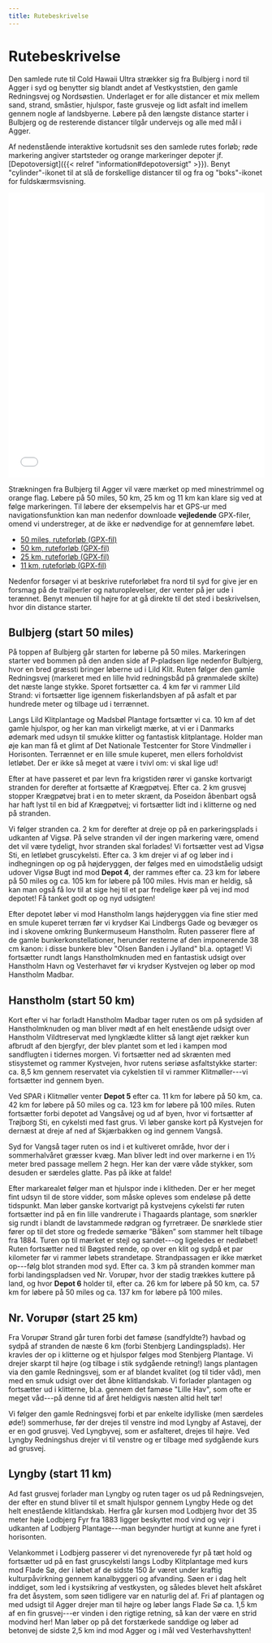 ```yaml
---
title: Rutebeskrivelse
---
```


# Rutebeskrivelse

Den samlede rute til Cold Hawaii Ultra strækker sig fra Bulbjerg i nord til Agger
i syd og benytter sig blandt andet af Vestkyststien, den gamle Redningsvej og
Nordsøstien<!-- , og Hærvejsvandreruten -->. Underlaget er for alle distancer et mix
mellem sand, strand, småstier, hjulspor, faste grusveje og lidt asfalt ind
imellem gennem nogle af landsbyerne.  Løbere på den længste distance starter i
Bulbjerg og de resterende distancer tilgår undervejs og alle med mål i Agger.

Af nedenstående interaktive kortudsnit ses den samlede rutes forløb; røde
markering angiver startsteder og orange markeringer depoter
jf. [Depotoversigt]({{< relref "information#depotoversigt" >}}). Benyt
"cylinder"-ikonet til at slå de forskellige distancer til og fra og
"boks"-ikonet for fuldskærmsvisning.

<!-- <iframe width="100%" height="560px" frameborder="0" allowfullscreen src="//umap.openstreetmap.fr/en/map/untitled-map_481980?scaleControl=false&miniMap=false&scrollWheelZoom=true&zoomControl=true&allowEdit=false&moreControl=true&searchControl=null&tilelayersControl=null&embedControl=null&datalayersControl=true&onLoadPanel=none&captionBar=false"></iframe> -->

<iframe width="100%" height="560px" frameborder="0" allowfullscreen src="//umap.openstreetmap.fr/en/map/cold-hawaii-ultra_548473?scaleControl=false&miniMap=false&scrollWheelZoom=false&zoomControl=true&allowEdit=false&moreControl=true&searchControl=null&tilelayersControl=null&embedControl=null&datalayersControl=true&onLoadPanel=undefined&captionBar=false"></iframe>

Strækningen fra Bulbjerg til Agger vil være mærket op med minestrimmel og orange
flag. Løbere på 50 miles, 50 km, 25 km og 11 km kan klare sig ved at følge
markeringen. Til løbere der eksempelvis har et GPS-ur med navigationsfunktion
kan man nedenfor downloade **vejledende** GPX-filer, omend vi understreger, at
de ikke er nødvendige for at gennemføre løbet. <!-- for løbere på disse distancer. -->

<!-- - [100 miles, ruteforløb (GPX-fil)](/CHU-100miles.gpx) -->
- [50 miles, ruteforløb (GPX-fil)](/CHU-50miles.gpx)
- [50 km, ruteforløb (GPX-fil)](/CHU-50km.gpx)
- [25 km, ruteforløb (GPX-fil)](/CHU-25km.gpx)
- [11 km, ruteforløb (GPX-fil)](/CHU-11km.gpx)

<!-- Strækningen fra Løkken til Bulbjerg er derimod **ikke** mærket op, hvorfor det -->
<!-- af løbere på 100 miles kræves at have en GPS-enhed med navigationsfunktion til -->
<!-- den første halvdel af løbet. Det er deltagerens eget ansvar at medbringe -->
<!-- funktionsdygtig GPS-enhed med indlæst GPX-fil. -->

<!-- 12% på asfalt/vej --> <!-- 14% på grusveje/kørespor --> <!-- 59% på
vandrestier - sandede og våde --> <!-- 15% på strand -->

Nedenfor forsøger vi at beskrive ruteforløbet fra nord til syd for give jer en
forsmag på de trailperler og naturoplevelser, der venter på jer ude i
terænnet. Benyt menuen til højre for at gå direkte til det sted i beskrivelsen,
hvor din distance starter.

<!-- ## Løkken (start 100 miles) -->

<!-- <\!-- Thy Ultra 100 miles starter på stranden ved Gåsestien nord for Løkken.  Vi går -\-> -->
<!-- <\!-- samlet ned på stranden, hvor løbet skydes i gang. Der er ingen faciliteter – så -\-> -->
<!-- <\!-- kom beredt. (Bussen stopper dog ved toilet kort inden starten).  Stranden følges -\-> -->
<!-- <\!-- sydpå til Løkken og allerede her kommer de første udfordringer for -\-> -->
<!-- <\!-- løberne. Klostergrøften skal krydses – og det bliver svært uden et par våde -\-> -->
<!-- <\!-- sokker! Længere nede skal også Nybæk krydses, Munkens Kanal og Ilbæk krydses! -\-> -->
<!-- <\!-- Tilgengæld er sandet fast og der kan gives god gas på stranden, hvor der som et -\-> -->
<!-- <\!-- af de eneste steder i DK også er tilladt at køre med bil! -\-> -->
<!-- <\!-- Efter 8 km på stranden drejer vi op i landet ved Grønhøj.  -\-> -->

<!-- Løbere på 100 miles starter ved Grønhøj Strand syd for Løkken.  Her følges -->
<!-- Nordsøstien, der er rigtig godt markeret. Ruten tager dog en fantastisk lille -->
<!-- stejl afstikker ned af Sti14 ved Kettrup Bjerge, så her skal man være vågen på -->
<!-- GPSen og sikre sig alle højdemeter og singletracks! Snart er ruten tilbage på -->
<!-- Nordsøstien og Sti100, som via skønne singletracks smyger sig udenom -->
<!-- sommerhusområderne---og der er en grund til at området kaldes ”Lille Norge!”. -->

<!-- Nordsøstien og Sti100 følges hele vejen til Blokhus, hvor de slår følgeskab med -->
<!-- hærvejen til Gateway Blokhus.  Det er et skønt stykke med masser af singletrack -->
<!-- og let kupering. -->

<!-- <\!-- **Depot 1** er placeret efter ca 21 km ved -\-> -->
<!-- <\!-- *Gatewayblokhus*, hvor ruten krydser Ålborgvej, lige øst for Blokhus Camping. -\-> -->

<!-- Vi forlader Nordsøstien for et stykke tid og følger Hærvejen gennem -->
<!-- Blokhusplantage og videre gennem Rødhus og videre til Tranum. Sporet føres ud i -->
<!-- klitheden på snørklede singeltrails, lidt uendelige grusveje og så igen single -->
<!-- trails. Særligt lækkert er stykket ind forbi Overklitten Sø.  Efter ca 28 km -->
<!-- rammes **Depot 1** ved Tranum Klitplantage. Det er godt at få tanket godt op, da -->
<!-- ruten herefter rammer en god kuperet del med masser af singletrails, -->
<!-- rødder---danske spor, når de er bedst!  Ruten går lige på kanten af bakkerne ved -->
<!-- Langdalen og ned igennem Fosdalen. Fosdalvej krydses og det går stejlt op til -->
<!-- Uglehøj, hvor stien er mindre og det er meget kuperet! Ruten er nem at finde og -->
<!-- går på teknisk singletrail op og ned igennem stejle erosionsslugter! Nyd det, -->
<!-- selvom benene nok er lidt trætte allerede nu! -->

<!-- Vel ude af bakkerne kan der slappes lidt af på stien mod Slettestrand, hvor der -->
<!-- dog lige er et skred fra de stejle skrænter, der skal passeres ligesom, der også -->
<!-- er et par indhegninger.  Slettestrandvej passeres efter og herefter følges -->
<!-- Hærvejen gennem Svinkløv på virkeligt lækre og tekniske stier. Pas på, når der -->
<!-- løbes stejlt ned mod Sletteåvej. Stien er tilgroet og skjuler en bro over en -->
<!-- lille bæk! Følg hærvejen parallelt med Sletteåvej og snart ankommer du til det -->
<!-- berømte og genopbyggede Svinkløv Hotel efter ca 50 km.  Hærvejen følges på det -->
<!-- smukke singletrail, der går op og følger kanten af skrænten hele vejen til -->
<!-- Svinklovene, hvorfra der er fin udsigt mod Bulbjerg længere fremme på ruten. -->
<!-- Der løbes nedad de fint anlagte trapper ad grusvej og stier langs Telefondalen. -->
<!-- Efter ca. 55 km rammes **Depot 2**: Hærvejen rammer Grønnestrandvej og en lille -->
<!-- stejl asfaltbakke fører op til depotet, hvorefter man igen forlader asfalten og -->
<!-- rammer en af rutens smukkeste små singletrails gennem klitheden! Wauw! -->

<!-- Efter den fede sti rammes Kollerup Plantage, hvor udsigtspunktet "Toppen" skal -->
<!-- bestiges. Ellers går ruten i Kollerup primært på større grusveje, indtil -->
<!-- labyrinten af sommerhuse, hvor små singletrails følges. Vigtigt, at følge -->
<!-- Hærvejens skilte og GPS her, da det virkelig kan være en labyrint! Efter -->
<!-- sommerhusene rammer vi et asfaltstykke, og der følger nu et letløbet stykke mod -->
<!-- Klim Bjerge. Efter sommerhusområdet ved Kollerup følges Nordsøstien igen. Først -->
<!-- 3 km asfalt og herefter 4 km god grusvej gennem smukke Klim Plantage. Med den -->
<!-- rigtige vindretning lever vejen op til sit navn: Kongevejen! Men med -->
<!-- en god vestenvind, vil løberne nok finde andre navne til dette stykke... -->

<!-- Klim Bjerg passeres, men ruten holder sig nedenfor med kurs stik vest. Ruten går -->
<!-- over i et dejligt grønt smalt singletrail langs en smuk parabelklit. Der løbes -->
<!-- langs et pigtrådshegn, så pas på. Der er et par låger, der skal passeres, og -->
<!-- når markerne slutter, skal der løbes mod højre (nordpå)--- Nordsøstien deler sig -->
<!-- nemlig her! Det går af fine lige stier med blødt underlag mod Thorup Strand. Ved -->
<!-- Thorup Strand skal GPS følges, så man lige kommer ned og runder, hvor kutterne -->
<!-- sikkert ligger trukket op på stranden. Smukt syn! -->

<!-- Thorup Strand rammes efter ca. 72 km. Inden vi rammer Bulbjerg løbes der gennem -->
<!-- Vester Thorup---og der er der virkelig kælet for 100 miles løberne her, men der -->
<!-- skal god fokus på GPSen. Grusvejen følges mod vest ud af Thorup Strand og her -->
<!-- skal der pludselig drejes til venstre efter et P-plads område af en lille -->
<!-- umarkeret singletrail. Det fører ruten ind i selve Vester Thorup og her følges -->
<!-- den blåmarkerede vandresti (Mærksruten), som fører løberne ind på det sprødeste -->
<!-- singletrack i kongeriget! Det går lidt op og ned inden det ender på grus, som -->
<!-- følges 800 meter før man drejer ned af en ny lækker sti nordpå og ud i -->
<!-- Klitheden. Det er en gulmarkeret sti omkring Valbjerg---og efter en fin lille -->
<!-- stigning i klitheden forlades stien, og der løbes stejlt ned, hvor Nordsøstien -->
<!-- igen fanges og følges indtil stigningen ved Bulbjerg, hvor **Depot 3** rammes. -->

## Bulbjerg (start 50 miles)

På toppen af Bulbjerg går starten for løberne på 50 miles. Markeringen starter
ved bommen på den anden side af P-pladsen lige nedenfor Bulbjerg, hvor en bred
græssti bringer løberne ud i Lild Klit. Ruten følger den gamle Redningsvej
(markeret med en lille hvid redningsbåd på grønmalede skilte) det næste lange
stykke. Sporet fortsætter ca. 4 km før vi rammer Lild Strand: vi fortsætter lige
igennem fiskerlandsbyen af på asfalt et par hundrede meter og tilbage ud i
terrænnet.

Langs Lild Klitplantage og Madsbøl Plantage fortsætter vi ca. 10 km af det gamle
hjulspor, og her kan man virkeligt mærke, at vi er i Danmarks ødemark med udsyn
til smukke klitter og fantastisk klitplantage. Holder man øje kan man få et
glimt af Det Nationale Testcenter for Store Vindmøller i Horisonten. Terrænnet
er en lille smule kuperet, men ellers forholdvist letløbet. Der er ikke så meget
at være i tvivl om: vi skal lige ud!

Efter at have passeret et par levn fra krigstiden rører vi ganske kortvarigt
stranden for derefter at fortsætte af Krægpøtvej. Efter ca. 2 km grusvej stopper
Krægpøtvej brat i en to meter skrænt, da Poseidon åbenbart også har haft lyst
til en bid af Krægpøtvej; vi fortsætter lidt ind i klitterne og ned på stranden.

Vi følger stranden ca. 2 km for derefter at dreje op på en parkeringsplads i
udkanten af Vigsø. På selve stranden vil der ingen markering være, omend det vil
være tydeligt, hvor stranden skal forlades!  Vi fortsætter vest ad Vigsø Sti, en
letløbet gruscykelsti. Efter ca. 3 km drejer vi af og løber ind i indhegningen
op og på højderyggen, der følges med en uimodståelig udsigt udover Vigsø Bugt
ind mod **Depot 4**, der rammes efter ca. 23 km for løbere på 50 miles og
ca. 105 km for løbere på 100 miles. Hvis man er heldig, så kan man også få lov
til at sige hej til et par fredelige køer på vej ind mod depotet! Få tanket godt
op og nyd udsigten!

Efter depotet løber vi mod Hanstholm langs højderyggen via fine stier med en
smule kuperet terræn før vi krydser Kai Lindbergs Gade og bevæger os ind i
skovene omkring Bunkermuseum Hanstholm. Ruten passerer flere af de gamle
bunkerkonstellationer, herunder resterne af den imponerende 38 cm kanon: i disse
bunkere blev "Olsen Banden i Jylland" bl.a. optaget! Vi fortsætter rundt langs
Hanstholmknuden med en fantastisk udsigt over Hanstholm Havn og Vesterhavet før
vi krydser Kystvejen og løber op mod Hanstholm Madbar.

## Hanstholm (start 50 km)

Kort efter vi har forladt Hanstholm Madbar tager ruten os om på sydsiden af
Hanstholmknuden og man bliver mødt af en helt enestående udsigt over Hanstholm
Vildtreservat med lyngklædte klitter så langt øjet rækker kun afbrudt af den
bjergfyr, der blev plantet som et led i kampen mod sandflugten i tidernes
morgen. Vi fortsætter ned ad skrænten med stisystemet og rammer Kystvejen, hvor
rutens seriøse asfaltstykke starter: ca. 8,5 km gennem reservatet via cykelstien
til vi rammer Klitmøller---vi fortsætter ind gennem byen.

Ved SPAR i Klitmøller venter **Depot 5** efter ca. 11 km for løbere på 50 km,
ca. 42 km for løbere på 50 miles og ca. 123 km for løbere på 100 miles. Ruten
fortsætter forbi depotet ad Vangsåvej og ud af byen, hvor vi fortsætter af
Trøjborg Sti, en cykelsti med fast grus. Vi løber ganske kort på Kystvejen for
dernæst at dreje af ned af Skjærbakken og ind gennem Vangså.

Syd for Vangså tager ruten os ind i et kultiveret område, hvor der i
sommerhalvåret græsser kvæg. Man bliver ledt ind over markerne i en 1½ meter
bred passage mellem 2 hegn. Her kan der være våde stykker, som desuden er
særdeles glatte. Pas på ikke at falde!

Efter markarealet følger man et hjulspor inde i klitheden. Der er her meget fint
udsyn til de store vidder, som måske opleves som endeløse på dette
tidspunkt. Man løber ganske kortvarigt på kystvejens cykelsti før ruten
fortsætter ind på en fin lille vandrerute i Thagaards plantage, som snørkler sig
rundt i blandt de lavstammede rødgran og fyrretræer. De snørklede stier fører op
til det store og fredede sømærke ”Båken” som stammer helt tilbage
fra 1884. Turen op til mærket er stejl og sandet---og ligeledes er nedløbet!
Ruten fortsætter ned til Bøgsted rende, op over en klit og sydpå et par
kilometer før vi rammer løbets strandetape. Strandpassagen er ikke mærket
op---følg blot stranden mod syd.  Efter ca. 3 km på stranden kommer man forbi
landingspladsen ved Nr. Vorupør, hvor der stadig trækkes kuttere på land, og
hvor **Depot 6** holder til, efter ca. 26 km for løbere på 50 km, ca. 57 km for
løbere på 50 miles og ca. 137 km for løbere på 100 miles.

## Nr. Vorupør (start 25 km)

Fra Vorupør Strand går turen forbi det famøse (sandfyldte?) havbad og sydpå af
stranden de næste 6 km (forbi Stenbjerg Landingsplads). Her kravles der op i
klitterne og et hjulspor følges mod Stenbjerg Plantage. Vi drejer skarpt til
højre (og tilbage i stik sydgående retning!) langs plantagen via den gamle
Redningsvej, som er af blandet kvalitet (og til tider våd), men med en smuk
udsigt over det åbne klitlandskab. Vi forlader plantagen og fortsætter ud i
klitterne, bl.a. gennem det famøse "Lille Hav", som ofte er meget våd---på denne
tid af året heldigvis næsten altid helt tør!

Vi følger den gamle Redningsvej forbi et par enkelte idylliske (men særdeles
øde!) sommerhuse, før der drejes til venstre ind mod Lyngby af Astavej, der er
en god grusvej. Ved Lyngbyvej, som er asfalteret, drejes til højre. Ved Lyngby
Redningshus drejer vi til venstre og er tilbage med sydgående kurs ad grusvej.

## Lyngby (start 11 km)

Ad fast grusvej forlader man Lyngby og ruten tager os ud på Redningsvejen, der
efter en stund bliver til et smalt hjulspor gennem Lyngby Hede og det helt
enestående klitlandskab. Herfra går kursen mod Lodbjerg hvor det 35 meter høje
Lodbjerg Fyr fra 1883 ligger beskyttet mod vind og vejr i udkanten af Lodbjerg
Plantage---man begynder hurtigt at kunne ane fyret i horisonten.

Velankommet i Lodbjerg passerer vi det nyrenoverede fyr på tæt hold og
fortsætter ud på en fast gruscykelsti langs Lodby Klitplantage med kurs mod
Flade Sø, der i løbet af de sidste 150 år været under kraftig kulturpåvirkning
gennem kanalbyggeri og afvanding. Søen er i dag helt inddiget, som led i
kystsikring af vestkysten, og således blevet helt afskåret fra det åsystem, som
søen tidligere var en naturlig del af. Fri af plantagen og med udsigt til Agger
drejer man til højre og løber langs Flade Sø ca. 1,5 km af en fin grusvej---er
vinden i den rigtige retning, så kan der være en strid modvind her! Man løber op
på det forstærkede sanddige og løber ad betonvej de sidste 2,5 km ind mod Agger
og i mål ved Vesterhavshytten!
